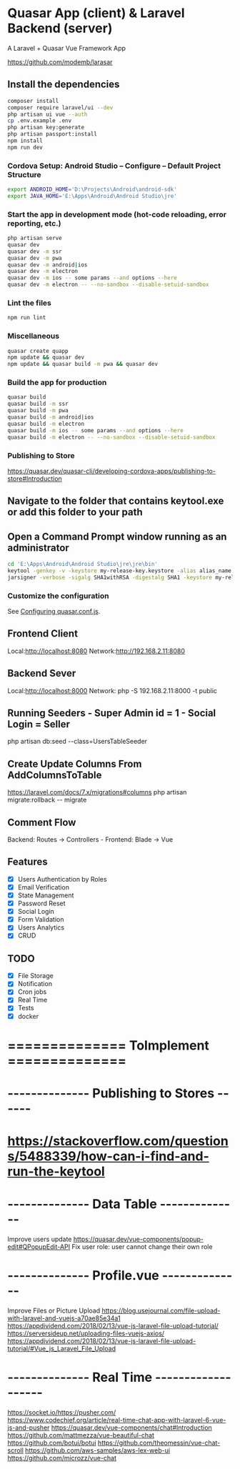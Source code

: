 # Quasar App (client) & Laravel Backend (server)

A Laravel + Quasar Vue Framework App

<https://github.com/modemb/larasar>

## Install the dependencies

```bash
composer install
composer require laravel/ui --dev
php artisan ui vue --auth
cp .env.example .env
php artisan key:generate
php artisan passport:install
npm install
npm run dev
```
### Cordova Setup: Android Studio – Configure – Default Project Structure

```bash
export ANDROID_HOME='D:\Projects\Android\android-sdk'
export JAVA_HOME='E:\Apps\Android\Android Studio\jre'
```

### Start the app in development mode (hot-code reloading, error reporting, etc.)

```bash
php artisan serve
quasar dev
quasar dev -m ssr
quasar dev -m pwa
quasar dev -m android|ios
quasar dev -m electron
quasar dev -m ios -- some params --and options --here
quasar dev -m electron -- --no-sandbox --disable-setuid-sandbox
```

### Lint the files

```bash
npm run lint
```

### Miscellaneous

```bash
quasar create quapp
npm update && quasar dev
npm update && quasar build -m pwa && quasar dev
```

### Build the app for production

```bash
quasar build
quasar build -m ssr
quasar build -m pwa
quasar build -m android|ios
quasar build -m electron
quasar build -m ios -- some params --and options --here
quasar build -m electron -- --no-sandbox --disable-setuid-sandbox
```

### Publishing to Store

<https://quasar.dev/quasar-cli/developing-cordova-apps/publishing-to-store#Introduction>

## Navigate to the folder that contains keytool.exe or add this folder to your path

## Open a Command Prompt window running as an administrator

```bash
cd 'E:\Apps\Android\Android Studio\jre\jre\bin'
keytool -genkey -v -keystore my-release-key.keystore -alias alias_name -keyalg RSA -keysize 2048 -validity 20000
jarsigner -verbose -sigalg SHA1withRSA -digestalg SHA1 -keystore my-release-key.keystore 'D:\Projects\wamp\www\larasar\dist\cordova\android\apk\release' alias_name
```

### Customize the configuration

See [Configuring quasar.conf.js](https://quasar.dev/quasar-cli/quasar-conf-js).

## Frontend Client

Local:<http://localhost:8080>
Network:<http://192.168.2.11:8080>

## Backend Sever

Local:<http://localhost:8000>
Network: php -S 192.168.2.11:8000 -t public

## Running Seeders - Super Admin id = 1 - Social Login = Seller

php artisan db:seed --class=UsersTableSeeder

## Create Update Columns From AddColumnsToTable

https://laravel.com/docs/7.x/migrations#columns
php artisan migrate:rollback -- migrate

## Comment Flow

Backend: Routes -> Controllers - Frontend: Blade -> Vue

## Features

- [x] Users Authentication by Roles
- [x] Email Verification
- [x] State Management
- [x] Password Reset 
- [x] Social Login
- [x] Form Validation
- [x] Users Analytics
- [x] CRUD

## TODO

- [x] File Storage
- [x] Notification
- [x] Cron jobs
- [x] Real Time
- [x] Tests
- [x] docker

# ============== ToImplement ==============
# -------------- Publishing to Stores ------
# https://stackoverflow.com/questions/5488339/how-can-i-find-and-run-the-keytool
# -------------- Data Table --------------
Improve users update <https://quasar.dev/vue-components/popup-edit#QPopupEdit-API>
Fix user role: user cannot change their own role
# -------------- Profile.vue --------------
Improve Files or Picture Upload
<https://blog.usejournal.com/file-upload-with-laravel-and-vuejs-a70ae85e34a1>
<https://appdividend.com/2018/02/13/vue-js-laravel-file-upload-tutorial/>
<https://serversideup.net/uploading-files-vuejs-axios/>
<https://appdividend.com/2018/02/13/vue-js-laravel-file-upload-tutorial/#Vue_js_Laravel_File_Upload>
# -------------- Real Time -------------------
<https://socket.io/><https://pusher.com/>
<https://www.codechief.org/article/real-time-chat-app-with-laravel-6-vue-js-and-pusher>
<https://quasar.dev/vue-components/chat#Introduction>
<https://github.com/mattmezza/vue-beautiful-chat>
<https://github.com/botui/botui>
<https://github.com/theomessin/vue-chat-scroll>
<https://github.com/aws-samples/aws-lex-web-ui>
<https://github.com/microzz/vue-chat>

